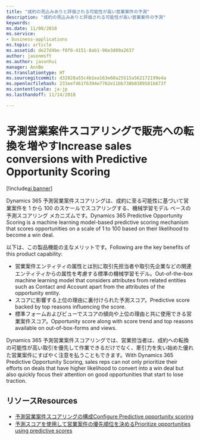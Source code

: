 ```yaml
---
title: "成約の見込みありと評価される可能性が高い営業案件の予測"
description: "成約の見込みありと評価される可能性が高い営業案件の予測"
keywords: 
ms.date: 11/08/2018
ms.service:
- business-applications
ms.topic: article
ms.assetid: de27d4be-f0f8-4151-8ab1-96e3d89a2637
author: jasonmsft
ms.author: jasonhui
manager: AnnBe
ms.translationtype: HT
ms.sourcegitcommit: d32028a55c4b1ea163e60a25515a562172199e4a
ms.openlocfilehash: 233eef461f6394e7762e11bb738b0389581b673f
ms.contentlocale: ja-jp
ms.lasthandoff: 11/14/2018

---
```


# <a name="increase-sales-conversions-with-predictive-opportunity-scoring"></a><span data-ttu-id="bce5d-103">予測営業案件スコアリングで販売への転換を増やす</span><span class="sxs-lookup"><span data-stu-id="bce5d-103">Increase sales conversions with Predictive Opportunity Scoring</span></span>

[!include[ai banner](../includes/ai.md)] 

<span data-ttu-id="bce5d-104">Dynamics 365 予測営業案件スコアリングは、成約に至る可能性に基づいて営業案件を 1 から 100 のスケールでスコアリングする、機械学習モデル ベースの予測スコアリング メカニズムです。</span><span class="sxs-lookup"><span data-stu-id="bce5d-104">Dynamics 365 Predictive Opportunity Scoring is a machine learning model-based predictive scoring mechanism that scores opportunities on a scale of 1 to 100 based on their likelihood to become a win deal.</span></span> 

<span data-ttu-id="bce5d-105">以下は、この製品機能の主なメリットです。</span><span class="sxs-lookup"><span data-stu-id="bce5d-105">Following are the key benefits of this product capability:</span></span> 

-  <span data-ttu-id="bce5d-106">営業案件エンティティの属性とは別に取引先担当者や取引先企業などの関連エンティティからの属性を考慮する標準の機械学習モデル。</span><span class="sxs-lookup"><span data-stu-id="bce5d-106">Out-of-the-box machine learning model that considers attributes from related entities such as Contact and Account apart from the attributes of the opportunity entity.</span></span> 
-  <span data-ttu-id="bce5d-107">スコアに影響する上位の理由に裏付けられた予測スコア。</span><span class="sxs-lookup"><span data-stu-id="bce5d-107">Predictive score backed by top reasons influencing the score.</span></span> 
-  <span data-ttu-id="bce5d-108">標準フォームおよびビューでスコアの傾向や上位の理由と共に使用できる営業案件スコア。</span><span class="sxs-lookup"><span data-stu-id="bce5d-108">Opportunity score along with score trend and top reasons available on out-of-box-forms and views.</span></span> 

<span data-ttu-id="bce5d-109">Dynamics 365 予測営業案件スコアリングでは、営業担当者は、成約への転換の可能性が高い取引を優先して作業できるだけでなく、牽引力を失い始めた優れた営業案件にすばやく注意を払うこともできます。</span><span class="sxs-lookup"><span data-stu-id="bce5d-109">With Dynamics 365 Predictive Opportunity Scoring, sales reps can not only prioritize their efforts on deals that have higher likelihood to convert into a win deal but also quickly focus their attention on good opportunities that start to lose traction.</span></span>

## <a name="resources"></a><span data-ttu-id="bce5d-110">リソース</span><span class="sxs-lookup"><span data-stu-id="bce5d-110">Resources</span></span>

- [<span data-ttu-id="bce5d-111">予測営業案件スコアリングの構成</span><span class="sxs-lookup"><span data-stu-id="bce5d-111">Configure Predictive opportunity scoring</span></span>](https://docs.microsoft.com/dynamics365/ai/sales/configure-enable-dynamics-365-ai-sales#configure-predictive-opportunity-scoring)
- [<span data-ttu-id="bce5d-112">予測スコアを使用して営業案件の優先順位を決める</span><span class="sxs-lookup"><span data-stu-id="bce5d-112">Prioritize opportunities using predictive scores</span></span>](https://docs.microsoft.com/dynamics365/ai/sales/work-predictive-opportunity-scoring)

